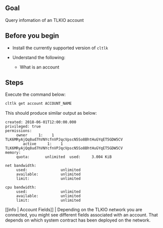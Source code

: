 ## Goal

Query infomation of an TLKIO account

## Before you begin

* Install the currently supported version of `cltlk`

* Understand the following:
  * What is an account

## Steps

Execute the command below:

```sh
cltlk get account ACCOUNT_NAME
```

This should produce similar output as below:

```console
created: 2018-06-01T12:00:00.000
privileged: true
permissions:
     owner     1:    1 TLK6MRyAjQq8ud7hVNYcfnVPJqcVpscN5So8BhtHuGYqET5GDW5CV
        active     1:    1 TLK6MRyAjQq8ud7hVNYcfnVPJqcVpscN5So8BhtHuGYqET5GDW5CV
memory:
     quota:       unlimited  used:     3.004 KiB

net bandwidth:
     used:               unlimited
     available:          unlimited
     limit:              unlimited

cpu bandwidth:
     used:               unlimited
     available:          unlimited
     limit:              unlimited
```

[[info | Account Fields]]
| Depending on the TLKIO network you are connected, you might see different fields associated with an account. That depends on which system contract has been deployed on the network.
